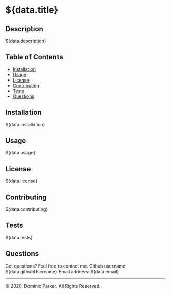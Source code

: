 # ${data.title}

## Description 

${data.description}


## Table of Contents

* [Installation](#installation)
* [Usage](#usage)
* [License](#license)
* [Contributing](#contribution)
* [Tests](#tests)
* [Questions](#questions)



## Installation

${data.installation}


## Usage 

${data.usage} 


## License

${data.license}


## Contributing

${data.contributing}


## Tests

${data.tests}


## Questions

Got questions? Feel free to contact me.
Github username: ${data.githubUsername}
Email address: ${data.email}

---

© 2020, Dominic Parker. All Rights Reserved.

